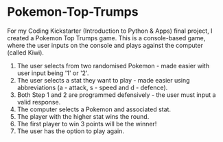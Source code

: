# Pokemon-Top-Trumps

For my Coding Kickstarter (Introduction to Python & Apps) final project, I created a Pokemon Top Trumps game. 
This is a console-based game, where the user inputs on the console and plays against the computer (called Kiwi).

1. The user selects from two randomised Pokemon - made easier with user input being '1' or '2'. 
2. The user selects a stat they want to play - made easier using abbreviations (a - attack, s - speed and d - defence). 
3. Both Step 1 and 2 are programmed defensively - the user must input a valid response. 
4. The computer selects a Pokemon and associated stat.
5. The player with the higher stat wins the round.
6. The first player to win 3 points will be the winner!
7. The user has the option to play again. 
